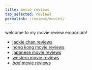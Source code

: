 ```yaml
---
title: movie reviews
tab_selected: reviews
permalink: /reviews/movies/
---
```

welcome to my movie review emporium!

* <a href="/jackie/">jackie chan reviews</a>
* <a href="hk-movies.html">hong kong movie reviews</a>
* <a href="jp-movies.html">japanese movie reviews</a>
* <a href="western-movies.html">western movie reviews</a>
* <a href="bad-movies.html">*bad* movie reviews</a>
